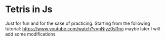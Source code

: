 # Tetris in Js
Just for fun and for the sake of practicing.
Starting from the following tutorial:
https://www.youtube.com/watch?v=pNiyz0sl1no
maybe later I will add some modifications
